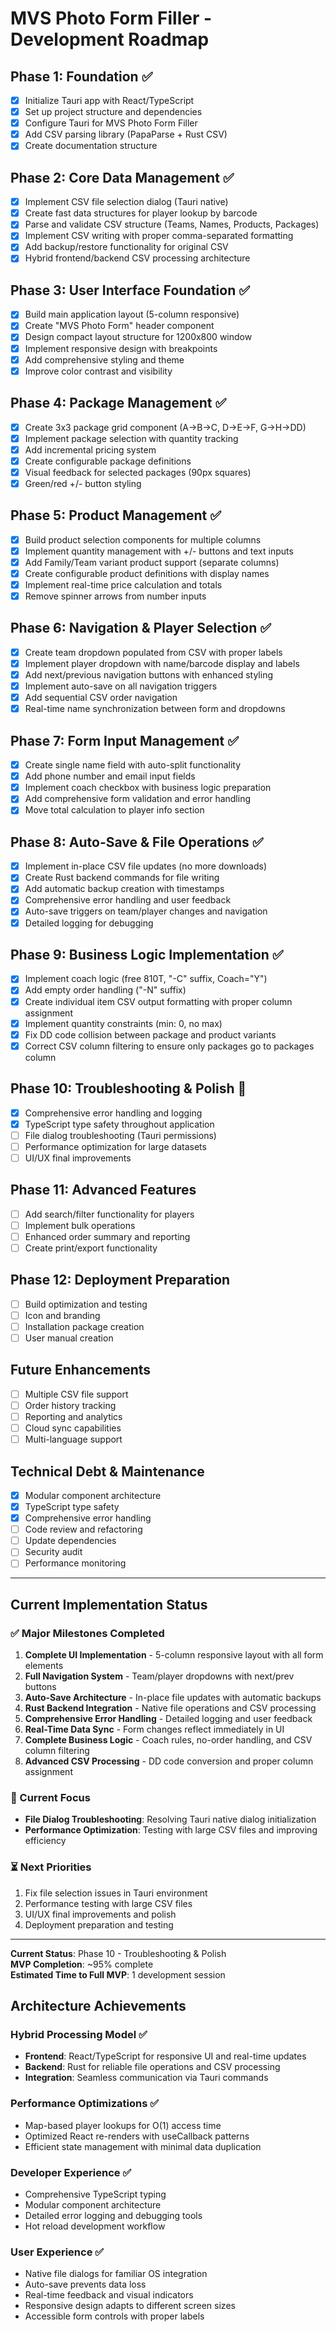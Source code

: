 # MVS Photo Form Filler - Development Roadmap

## Phase 1: Foundation ✅
- [x] Initialize Tauri app with React/TypeScript
- [x] Set up project structure and dependencies  
- [x] Configure Tauri for MVS Photo Form Filler
- [x] Add CSV parsing library (PapaParse + Rust CSV)
- [x] Create documentation structure

## Phase 2: Core Data Management ✅
- [x] Implement CSV file selection dialog (Tauri native)
- [x] Create fast data structures for player lookup by barcode
- [x] Parse and validate CSV structure (Teams, Names, Products, Packages)
- [x] Implement CSV writing with proper comma-separated formatting
- [x] Add backup/restore functionality for original CSV
- [x] Hybrid frontend/backend CSV processing architecture

## Phase 3: User Interface Foundation ✅
- [x] Build main application layout (5-column responsive)
- [x] Create "MVS Photo Form" header component
- [x] Design compact layout structure for 1200x800 window
- [x] Implement responsive design with breakpoints
- [x] Add comprehensive styling and theme
- [x] Improve color contrast and visibility

## Phase 4: Package Management ✅
- [x] Create 3x3 package grid component (A→B→C, D→E→F, G→H→DD)
- [x] Implement package selection with quantity tracking
- [x] Add incremental pricing system
- [x] Create configurable package definitions
- [x] Visual feedback for selected packages (90px squares)
- [x] Green/red +/- button styling

## Phase 5: Product Management ✅
- [x] Build product selection components for multiple columns
- [x] Implement quantity management with +/- buttons and text inputs
- [x] Add Family/Team variant product support (separate columns)
- [x] Create configurable product definitions with display names
- [x] Implement real-time price calculation and totals
- [x] Remove spinner arrows from number inputs

## Phase 6: Navigation & Player Selection ✅
- [x] Create team dropdown populated from CSV with proper labels
- [x] Implement player dropdown with name/barcode display and labels
- [x] Add next/previous navigation buttons with enhanced styling
- [x] Implement auto-save on all navigation triggers
- [x] Add sequential CSV order navigation
- [x] Real-time name synchronization between form and dropdowns

## Phase 7: Form Input Management ✅
- [x] Create single name field with auto-split functionality
- [x] Add phone number and email input fields
- [x] Implement coach checkbox with business logic preparation
- [x] Add comprehensive form validation and error handling
- [x] Move total calculation to player info section

## Phase 8: Auto-Save & File Operations ✅
- [x] Implement in-place CSV file updates (no more downloads)
- [x] Create Rust backend commands for file writing
- [x] Add automatic backup creation with timestamps
- [x] Comprehensive error handling and user feedback
- [x] Auto-save triggers on team/player changes and navigation
- [x] Detailed logging for debugging

## Phase 9: Business Logic Implementation ✅
- [x] Implement coach logic (free 810T, "-C" suffix, Coach="Y")
- [x] Add empty order handling ("-N" suffix)
- [x] Create individual item CSV output formatting with proper column assignment
- [x] Implement quantity constraints (min: 0, no max)
- [x] Fix DD code collision between package and product variants
- [x] Correct CSV column filtering to ensure only packages go to packages column

## Phase 10: Troubleshooting & Polish 🚧
- [x] Comprehensive error handling and logging
- [x] TypeScript type safety throughout application
- [ ] File dialog troubleshooting (Tauri permissions)
- [ ] Performance optimization for large datasets
- [ ] UI/UX final improvements

## Phase 11: Advanced Features
- [ ] Add search/filter functionality for players
- [ ] Implement bulk operations
- [ ] Enhanced order summary and reporting
- [ ] Create print/export functionality

## Phase 12: Deployment Preparation
- [ ] Build optimization and testing
- [ ] Icon and branding
- [ ] Installation package creation
- [ ] User manual creation

## Future Enhancements
- [ ] Multiple CSV file support
- [ ] Order history tracking
- [ ] Reporting and analytics
- [ ] Cloud sync capabilities
- [ ] Multi-language support

## Technical Debt & Maintenance
- [x] Modular component architecture
- [x] TypeScript type safety
- [x] Comprehensive error handling
- [ ] Code review and refactoring
- [ ] Update dependencies
- [ ] Security audit
- [ ] Performance monitoring

---

## Current Implementation Status

### ✅ Major Milestones Completed
1. **Complete UI Implementation** - 5-column responsive layout with all form elements
2. **Full Navigation System** - Team/player dropdowns with next/prev buttons
3. **Auto-Save Architecture** - In-place file updates with automatic backups
4. **Rust Backend Integration** - Native file operations and CSV processing
5. **Comprehensive Error Handling** - Detailed logging and user feedback
6. **Real-Time Data Sync** - Form changes reflect immediately in UI
7. **Complete Business Logic** - Coach rules, no-order handling, and CSV column filtering
8. **Advanced CSV Processing** - DD code conversion and proper column assignment

### 🚧 Current Focus
- **File Dialog Troubleshooting**: Resolving Tauri native dialog initialization
- **Performance Optimization**: Testing with large CSV files and improving efficiency

### ⏳ Next Priorities
1. Fix file selection issues in Tauri environment
2. Performance testing with large CSV files
3. UI/UX final improvements and polish
4. Deployment preparation and testing

---

**Current Status**: Phase 10 - Troubleshooting & Polish  
**MVP Completion**: ~95% complete  
**Estimated Time to Full MVP**: 1 development session  

## Architecture Achievements

### Hybrid Processing Model ✅
- **Frontend**: React/TypeScript for responsive UI and real-time updates
- **Backend**: Rust for reliable file operations and CSV processing  
- **Integration**: Seamless communication via Tauri commands

### Performance Optimizations ✅
- Map-based player lookups for O(1) access time
- Optimized React re-renders with useCallback patterns
- Efficient state management with minimal data duplication

### Developer Experience ✅
- Comprehensive TypeScript typing
- Modular component architecture  
- Detailed error logging and debugging tools
- Hot reload development workflow

### User Experience ✅
- Native file dialogs for familiar OS integration
- Auto-save prevents data loss
- Real-time feedback and visual indicators
- Responsive design adapts to different screen sizes
- Accessible form controls with proper labels